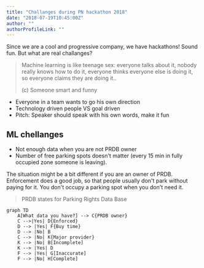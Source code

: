 ```yaml
---
title: "Challanges during PN hackathon 2018"
date: "2018-07-19T10:45:00Z"
author: ""
authorProfileLink: ""
---
```


Since we are a cool and progressive company, we have hackathons! Sound fun. But what are real challanges?

> Machine learning is like teenage sex: everyone talks about it, nobody really knows how to do it, everyone thinks everyone else is doing it, so everyone claims they are doing it.. 
>
> (c) Someone smart and funny

- Everyone in a team wants to go his own direction
- Technology driven people VS goal driven
- Pitch: Speaker should speak with his own words, make it fun

## ML chellanges
- Not enough data when you are not PRDB owner
- Number of free parking spots doesn't matter (every 15 min in fully occupied zone someone is leaving).

The situation might be a bit different if you are an owner of PRDB. Enforcement does a good job, so that people usually don't park without paying for it. You don't occupy a parking spot when you don't need it.

> PRDB states for Parking Rights Data Base

```mermaid
graph TD
    A[What data you have?] --> C{PRDB owner}
    C -->|Yes| D{Enforced}
    D --> |Yes| F{Buy time}
    D --> |No| B
    C --> |No| K{Major provider}
    K --> |No| B[Incomplete]
    K --> |Yes| D
    F --> |Yes| G[Inaccurate]
    F --> |No| H[Complete]
```